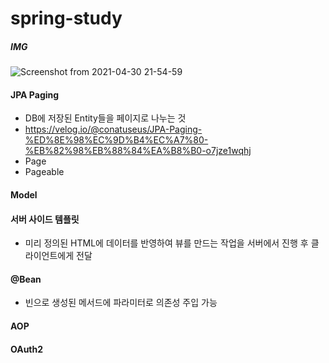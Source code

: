 # spring-study




##### IMG
![Screenshot from 2021-04-30 21-54-59](https://user-images.githubusercontent.com/55729930/116698050-e42eed00-a9fe-11eb-92a6-e1a143e86e61.png)

#### JPA Paging
* DB에 저장된 Entity들을 페이지로 나누는 것
* https://velog.io/@conatuseus/JPA-Paging-%ED%8E%98%EC%9D%B4%EC%A7%80-%EB%82%98%EB%88%84%EA%B8%B0-o7jze1wqhj
* Page
* Pageable

#### Model

#### 서버 사이드 템플릿
* 미리 정의된 HTML에 데이터를 반영하여 뷰를 만드는 작업을 서버에서 진행 후 클라이언트에게 전달

#### @Bean
* 빈으로 생성된 메서드에 파라미터로 의존성 주입 가능

#### AOP

#### OAuth2
